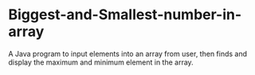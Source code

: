 # Biggest-and-Smallest-number-in-array

A Java program to input elements into an array from user, then finds and display the maximum and minimum element in the array. 
